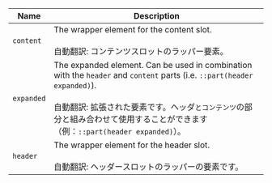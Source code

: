 
| Name | Description |
| --- | --- |
| `content` | The wrapper element for the content slot.<br /><br />自動翻訳: コンテンツスロットのラッパー要素。 |
| `expanded` | The expanded element. Can be used in combination with the `header` and `content` parts (i.e. `::part(header expanded)`).<br /><br />自動翻訳: 拡張された要素です。ヘッダ`とコンテンツ`の部分と組み合わせて使用することができます（例：`::part(header expanded)`）。 |
| `header` | The wrapper element for the header slot.<br /><br />自動翻訳: ヘッダースロットのラッパーの要素です。 |

